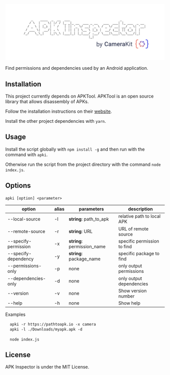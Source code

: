 <p align="center">
    <img alt='APK Inspector Header' src='.repo/gh-readme-header.png' />
</p>
Find permissions and dependencies used by an Android application. 

## Installation
This project currently depends on APKTool. APKTool is an open source library that allows disassembly of APKs. 

Follow the installation instructions on their [website](https://ibotpeaches.github.io/Apktool/install/). 

Install the other project dependencies with `yarn`. 

## Usage
Install the script globally with `npm install -g` and then run with the command with `apki`.

Otherwise run the script from the project directory with the command `node index.js`.

## Options
`apki [option] <parameter>` 

| option | alias | parameters | description |
| --- | --- | --- | --- | 
| --local-source | -l | __string__: path_to_apk | relative path to local APK |
| --remote-source | -r | __string__: URL | URL of remote source |
|  --specify-permission | -x | __string__: permission_name | specific permission to find |
|  --specify-dependency | -y | __string__: package_name | specific package to find |
| --permissions-only | -p | none | only output permissions |
| --dependencies-only | -d | none | only output dependencies |
| --version | -v | none | Show version number |
| --help | -h | none | Show help |

Examples
```
  apki -r https://pathtoapk.io -x camera
  apki -l ./Downloads/myapk.apk -d

  node index.js
```

## License
APK Inspector is under the MIT License. 
